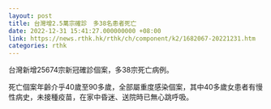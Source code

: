 ```yaml
---
layout: post
title: 台灣增2.5萬宗確診　多38名患者死亡
date: 2022-12-31 15:41:27.000000000 +08:00
link: https://news.rthk.hk/rthk/ch/component/k2/1682067-20221231.htm
categories: rthk
---
```


台灣新增25674宗新冠確診個案，多38宗死亡病例。

死亡個案年齡介乎40歲至90多歲，全部屬重度感染個案，其中40多歲女患者有慢性病史，未接種疫苗，在家中昏迷、送院時已無心跳呼吸。
